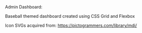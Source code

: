 Admin Dashboard:

Baseball themed dashboard created using CSS Grid and Flexbox

Icon SVGs acquired from: https://pictogrammers.com/library/mdi/

